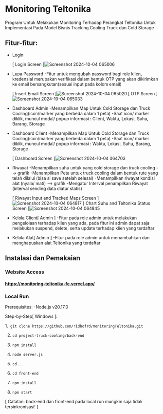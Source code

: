 # Monitoring Teltonika
Program Untuk Melakukan Monitoring Terhadap Perangkat Teltonika Untuk Implementasi Pada Model Bisnis Tracking Cooling Truck dan Cold Storage

## Fitur-fitur:
* Login
  
  [ Login Screen ]![Screenshot 2024-10-04 065006](https://github.com/user-attachments/assets/d1c938e5-ece9-435f-9ec1-95b44f065b36)
* Lupa Password
  -Fitur untuk mengubah password bagi role klien, kredensial merupakan verifikasi dalam bentuk OTP yang akan dikirimkan ke     email bersangkutan(sesuai input pada kolom email)
  
  [ Insert Email Screen ]![Screenshot 2024-10-04 065020](https://github.com/user-attachments/assets/981498c5-8c6c-4dab-92cf-21498be9f71d)
  [ OTP Screen ]![Screenshot 2024-10-04 065033](https://github.com/user-attachments/assets/5067d724-057b-4167-ac23-d7fd8b36413c)

* Dashboard Admin
  -Menampilkan Map Untuk Cold Storage dan Truck Cooling(icon/marker yang berbeda dalam 1 peta)
  -Saat icon/ marker diklik, muncul modal/ popup informasi : Client, Waktu, Lokasi, Suhu, Barang, Storage
* Dashboard Client
  -Menampilkan Map Untuk Cold Storage dan Truck Cooling(icon/marker yang berbeda dalam 1 peta)
  -Saat icon/ marker diklik, muncul modal/ popup informasi : Waktu, Lokasi, Suhu, Barang, Storage
  
  [ Dashboard Screen ]![Screenshot 2024-10-04 064703](https://github.com/user-attachments/assets/cef29d35-a04b-4fe3-bac4-1034dd14d13d)

* Riwayat
  -Menampilkan suhu untuk yang cold storage dan truck cooling --> grafik
  -Menampilkan Peta untuk truck cooling dalam bentuk rute yang telah dilalui (bisa si save setelah selesai)
  -Menampilkan riwayat kondisi alat (nyala/ mati) --> grafik
  -Mengatur Interval penampilkan Riwayat (interval sending data diatur statis)
  
  [ Riwayat Input and Tracked Maps Screen ]![Screenshot 2024-10-04 064817](https://github.com/user-attachments/assets/5ec2b5ea-8294-41d5-ad54-90beee6123a9)
  [ Chart Suhu and Teltonika Status Screen ]![Screenshot 2024-10-04 064845](https://github.com/user-attachments/assets/4a75a7e5-93bc-448d-86cb-fc761bdab7ee)

* Kelola Client[ Admin ]
  -Fitur pada role admin untuk melakukan pengelolaan terhadap klien yang ada, pada fitur ini admin dapat saja melakukan         suspend, delete, serta update terhadap klien yang terdaftar
  
* Kelola Alat[ Admin ]
  -Fitur pada role admin untuk menambahkan dan menghapuskan alat Teltonika yang terdaftar

## Instalasi dan Pemakaian

### Website Access
#### https://monitoring-teltonika-fe.vercel.app/

### Local Run

Prerequisites:
-Node.js v20.17.0

Step-by-Step[ Windows ]:

1.` git clone https://github.com/ridhofrd/monitoringTeltonika.git`

2. `cd project-truck-cooling/back-end`
   
3. `npm install`
   
4. `node server.js`
   
5. `cd ..`
   
6. `cd front-end`
   
7. `npm install`
   
8. `npm start`

[ Catatan: back-end dan front-end pada local run mungkin saja tidak tersinkronisasi! ]
